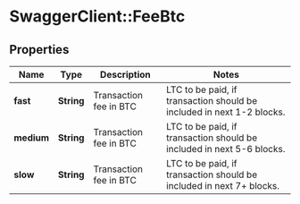 # SwaggerClient::FeeBtc

## Properties
Name | Type | Description | Notes
------------ | ------------- | ------------- | -------------
**fast** | **String** | Transaction fee in BTC|LTC to be paid, if transaction should be included in next 1-2 blocks. | 
**medium** | **String** | Transaction fee in BTC|LTC to be paid, if transaction should be included in next 5-6 blocks. | 
**slow** | **String** | Transaction fee in BTC|LTC to be paid, if transaction should be included in next 7+ blocks. | 

